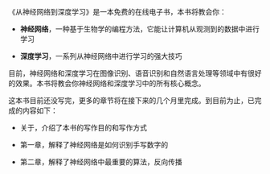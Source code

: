《从神经网络到深度学习》是一本免费的在线电子书，本书将教会你：

- **神经网络**，一种基于生物学的编程方法，它能让计算机从观测到的数据中进行学习

- **深度学习**，一系列从神经网络中进行学习的强大技巧

目前，神经网络和深度学习在图像识别、语音识别和自然语言处理等领域中有很好的效果。本书将教会你神经网络和深度学习中的所有核心概念。

这本书目前还没写完，更多的章节将在接下来的几个月里完成。到目前为止，已完成的内容如下：

- 关于，介绍了本书的写作目的和写作方式

- 第一章，解释了神经网络是如何识别手写数字的

- 第二章，解释了神经网络中最重要的算法，反向传播
